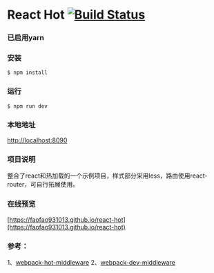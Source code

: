 # React Hot [![Build Status](https://travis-ci.org/FAOfao931013/react-hot.svg?branch=master)](https://travis-ci.org/FAOfao931013/react-hot)

### 已启用yarn

### 安装
```
$ npm install
```

### 运行
```
$ npm run dev
```

### 本地地址
[http://localhost:8090](http://localhost:8090)

### 项目说明
整合了react和热加载的一个示例项目，样式部分采用less，路由使用react-router，可自行拓展使用。


### 在线预览
[https://faofao931013.github.io/react-hot](https://faofao931013.github.io/react-hot)

### 参考：
1、[webpack-hot-middleware](https://github.com/glenjamin/webpack-hot-middleware)
2、[webpack-dev-middleware](http://webpack.github.io/docs/webpack-dev-middleware.html)